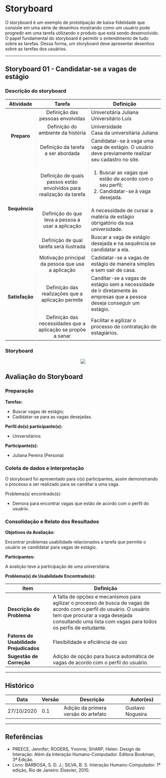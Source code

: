 # Storyboard

O storyboard é um exemplo de prototipação de baixa-fidelidade que consiste em uma série de desenhos mostrando como um usuário pode progredir em uma tarefa utilizando o produto que está sendo desenvolvido. O papel fundamental do storyboard é permitir o entendimento de tudo sobre as tarefas. Dessa forma, um storyboard deve apresentar desenhos sobre as tarefas dos usuários.

---

## Storyboard 01 - Candidatar-se a vagas de estágio

### Descrição do storyboard

<style>
    .first-column {
        font-weight: bold; 
        text-align: center !important;
        vertical-align: middle !important; 
        border-right: 1px solid hsla(0,0%,0%,0.07);
    }
    .second-column {
        text-align: center !important;
        vertical-align: middle !important; 
        border-right: 1px solid hsla(0,0%,0%,0.07);
    }
    .third-column {
        /* word-break: break-all; */
    }
</style>

<table>
    <thead>
        <tr>
            <th>Atividade</th>
            <th>Tarefa</th>
            <th>Definição</th>
        </tr>
    </thead>
    <tbody>
        <tr>
            <td rowspan="3" class="first-column">Preparo</td>
            <td class="second-column">Definição das pessoas envolvidas</td>
            <td class="third-column">
                Universitária Juliana <br/>
                Universitário Luís
            </td>
        </tr>
        <tr>
            <td class="second-column">Definição do ambiente da história</td>
            <td class="third-column">
                Universidade <br/>
                Casa da universitária Juliana
            </td>
        </tr>
        <tr>
            <td class="second-column">Definição da tarefa a ser abordada</td>
            <td class="third-column">
                Candidatar-se à vaga uma vaga de estágio.
                O usuário deve previamente realizar seu cadastro no site.
            </td>
        </tr>
        <tr>
            <td rowspan="3" class="first-column">Sequência</td>
            <td class="second-column">Definição de quais passos estão envolvidos para realização da tarefa</td>
            <td class="third-column">
                <ol>
                    <li>
                        Buscar as vagas que estão de acordo com o seu perfil;
                    </li>
                    <li>
                        Candidatar-se à vaga desejada.
                    </li>
                </ol>
            </td>
        </tr>
        <tr>
            <td class="second-column">Definição do que leva a pessoa a usar a aplicação</td>
            <td class="third-column">
                A necessidade de cursar a matéria de estágio obrigatório da sua universidade. 
            </td>
        </tr>
        <tr>
            <td class="second-column">Definição de qual tarefa será ilustrada</td>
            <td class="third-column">
                Buscar a vaga de estágio desejada e na sequência se candidatar a ela.
            </td>
        </tr>
        <tr>
            <td rowspan="3" class="first-column">Satisfação</td>
            <td class="second-column">Motivação principal da pessoa que usa a aplicação</td>
            <td class="third-column">
                Cadidatar-se a vagas de estágio de maneira simples e sem sair de casa.
            </td>
        </tr>
        <tr>
            <td class="second-column">Definição das realizações que a aplicação permite</td>
            <td class="third-column">
                Canditar-se a vagas de estágio sem a necessidade de ir diretamente às empresas que a pessoa deseja conseguir um estágio.
            </td>
        </tr>
        <tr>
            <td class="second-column">Definição das necessidades que a aplicação se propõe a sanar</td>
            <td class="third-column">
                Facilitar e agilizar o processo de contratação de estagiários.
            </td>
        </tr>
    </tbody>
</table>

### Storyboard

<p align="center">
    <img src="../images/storyboard.png">
</p>

## Avaliação do Storyboard

### Preparação

**Tarefas:**

- Buscar vagas de estágio;
- Cadidatar-se para as vagas desejadas.

**Perfil do(s) participante(s):**

- Universitários

**Participante(s):**

- Juliana Pereira (Persona)

### Coleta de dados e Interpretação

O storyboard foi apresentado para o(s) participantes, assim demonstrando o processo a ser realizado para se canditar a uma vaga.

Problema(s) encontrado(s):

- Demora para encontrar vagas que estão de acordo com o perfil do usuário.

### Consolidação e Relato dos Resultados

**Objetivos da Avaliação:**

Encontrar problemas usabilidade relacionados a tarefa que permite o usuário se candidatar para vagas de estágio.

**Participantes:**

A avalição teve a participação de uma universitária.

**Problema(s) de Usabilidade Encontrado(s):**

| Item                                    | Definição                                                                                                    |
| --------------------------------------- | ------------------------------------------------------------------------------------------------------------ |
| **Descrição do Problema**               | A falta de opções e mecanismos para agilizar o processo de busca de vagas de acordo com o perfil do usuário. O usuário tem que procurar a vaga desejada consultando uma lista com vagas para todos os perfis de estudante. |
| **Fatores de Usabilidade Prejudicados** | Flexibilidade e eficiência de uso                                                                            |
| **Sugestão de Correção**                | Adição de opção para busca automática de vagas de acordo com o perfil do usuário.                            |

---

## Histórico

| Data       | Versão | Descrição                            | Autor(es)        |
| ---------- | ------ | ------------------------------------ | ---------------- |
| 27/10/2020 | 0.1    | Adição da primera versão do artefato | Gustavo Nogueira |

---

## Referências

* PREECE, Jennifer; ROGERS, Yvonne; SHARP, Helen. Design de Interação: Além da Interação Humano-Computador. Editora Bookman, 3ª Edição.
* Livro: BARBOSA, S. D. J.; SILVA, B. S. Interação Humano-Computador. 1ª edição, Rio de Janeiro: Elsevier, 2010.